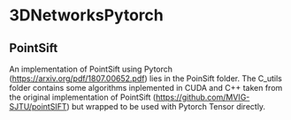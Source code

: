 # 3DNetworksPytorch



## PointSift
An implementation of PointSift using Pytorch (https://arxiv.org/pdf/1807.00652.pdf) lies in the PoinSift folder.
The C_utils folder contains some algorithms inplemented in CUDA and C++ taken from the original implementation of PointSift (https://github.com/MVIG-SJTU/pointSIFT) but wrapped to be used with Pytorch Tensor directly.
